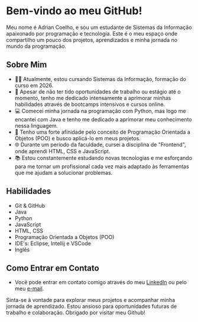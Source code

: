 # Bem-vindo ao meu GitHub!

Meu nome é Adrian Coelho, e sou um estudante de Sistemas da Informação apaixonado por programação e tecnologia. Este é o meu espaço onde compartilho um pouco dos projetos, aprendizados e minha jornada no mundo da programação.

## Sobre Mim

- 👨‍🎓 Atualmente, estou cursando Sistemas da Informação, formação do curso em 2026.
- 🚀 Apesar de não ter tido oportunidades de trabalho ou estágio até o momento, tenho me dedicado intensamente a aprimorar minhas habilidades através de bootcamps intensivos e cursos online.
- 💻 Comecei minha jornada na programação com Python, mas logo me encantei com Java e tenho me dedicado a aprimorar meu conhecimento nessa linguagem.
- 🎯 Tenho uma forte afinidade pelo conceito de Programação Orientada a Objetos (POO) e busco aplicá-lo em meus projetos.
- 🌐 Durante um período da faculdade, cursei a disciplina de "Frontend", onde aprendi HTML, CSS e JavaScript.
- 📚 Estou constantemente estudando novas tecnologias e me esforçando para me tornar um profissional cada vez mais adaptado às ferramentas que me ajudam a solucionar problemas.

## Habilidades
- Git & GitHub
- Java
- Python
- JavaScript
- HTML, CSS
- Programação Orientada a Objetos (POO)
- IDE's: Eclipse, Intellij e VSCode
- Inglês
  
## Como Entrar em Contato

- Você pode entrar em contato comigo através do meu [LinkedIn](https://www.linkedin.com/in/adrian-coelho-bezerra/) ou pelo meu [e-mail](https://mail.google.com/mail/?view=cm&fs=1&to=adriancoelho2020@gmail.com).


Sinta-se à vontade para explorar meus projetos e acompanhar minha jornada de aprendizado. Estou ansioso para oportunidades futuras de trabalho e colaboração. Obrigado por visitar meu Github!

